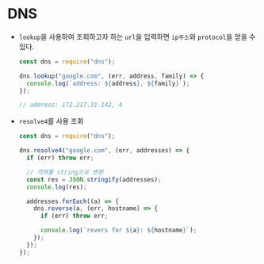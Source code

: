 # DNS

* `lookup`을 사용하여 조회하고자 하는 `url`을 입력하면 `ip주소`와 `protocol`을 얻을 수 있다.

  ```javascript
  const dns = require("dns");
  
  dns.lookup("google.com", (err, address, family) => {
    console.log(`address: ${address}, ${family}`);
  });
  
  // address: 172.217.31.142, 4
  ```

* `resolve4`를 사용 조회

  ```javascript
  const dns = require("dns");
  
  dns.resolve4("google.com", (err, addresses) => {
    if (err) throw err;
  
    // 객체를 string으로 변환
    const res = JSON.stringify(addresses);
    console.log(res);
  
    addresses.forEach((a) => {
      dns.reverse(a, (err, hostname) => {
        if (err) throw err;
  
        console.log(`revers for ${a}: ${hostname}`);
      });
    });
  });
  ```

  

